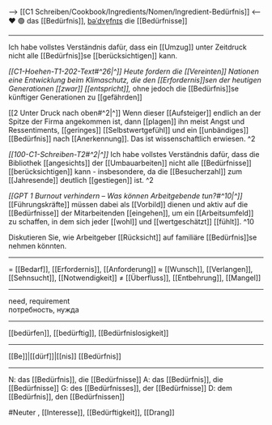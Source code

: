 --> [[C1 Schreiben/Cookbook/Ingredients/Nomen/Ingredient-Bedürfnis]] <--
❤️ 🟢 das [[Bedürfnis]], [bəˈdʏɐ̯fnɪs](https://youglish.com/pronounce/Bedürfnis/german)
die [[Bedürfnisse]]

---
Ich habe vollstes Verständnis dafür, dass ein [[Umzug]] unter Zeitdruck nicht alle [[Bedürfnis]]se [[berücksichtigen]] kann.

*[[C1-Hoehen-T1-202-Text#^26|^]]* *Heute fordern die [[Vereinten]] Nationen eine Entwicklung beim Klimaschutz, die den [[Erfordernis]]sen der heutigen Generationen [[zwar]] [[entspricht]],* ohne jedoch die [[Bedürfnis]]se künftiger Generationen zu [[gefährden]]

[[2 Unter Druck nach oben#^2|^]] Wenn dieser [[Aufsteiger]] endlich an der Spitze der Firma angekommen ist, dann [[plagen]] ihn meist Angst und Ressentiments, [[geringes]] [[Selbstwertgefühl]] und ein [[unbändiges]] [[Bedürfnis]] nach [[Anerkennung]]. Das ist wissenschaftlich erwiesen. ^2


*[[100-C1-Schreiben-T2#^2|^]]* Ich habe vollstes Verständnis dafür, dass die Bibliothek [[angesichts]] der [[Umbauarbeiten]] nicht alle [[Bedürfnisse]] [[berücksichtigen]] kann - insbesondere, da die [[Besucherzahl]] zum [[Jahresende]] deutlich [[gestiegen]] ist. ^2


*[[GPT 1 Burnout verhindern – Was können Arbeitgebende tun?#^10|^]]* [[Führungskräfte]] müssen dabei als [[Vorbild]] dienen und aktiv auf die [[Bedürfnisse]] der Mitarbeitenden [[eingehen]], um ein [[Arbeitsumfeld]] zu schaffen, in dem sich jeder [[wohl]] und [[wertgeschätzt]] [[fühlt]]. ^10


Diskutieren Sie, wie Arbeitgeber [[Rücksicht]] auf familiäre [[Bedürfnis]]se nehmen könnten.  

---
= [[Bedarf]], [[Erfordernis]], [[Anforderung]]
≈ [[Wunsch]], [[Verlangen]], [[Sehnsucht]], [[Notwendigkeit]]
≠ [[Überfluss]], [[Entbehrung]], [[Mangel]]

---
need, requirement  
потребность, нужда

---
[[bedürfen]], [[bedürftig]], [[Bedürfnislosigkeit]]

---
[[Be]]|[[dürf]]|[[nis]]
[[Bedürfnis]]


---
N: das [[Bedürfnis]], die [[Bedürfnisse]]
A: das [[Bedürfnis]], die [[Bedürfnisse]]
G: des [[Bedürfnisses]], der [[Bedürfnisse]]
D: dem [[Bedürfnis]], den [[Bedürfnissen]]


#Neuter , [[Interesse]], [[Bedürftigkeit]], [[Drang]]